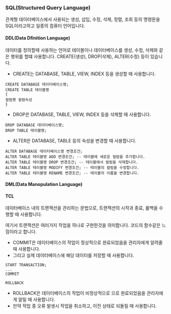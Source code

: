 ### SQL(Structured Query Language)

관계형 데이터베이스에서 사용되는 생성, 삽입, 수정, 삭제, 정렬, 조회 등의 명령문을 SQL이라고하고 일종의 컴퓨터 언어입니다.

#### DDL(Data Dfinition Language)

데이터를 정의할때 사용하는 언어로 테이블이나 데이터베이스를 생성, 수정, 삭제와 같은 행위를 할떄 사용합니다.
CREATE(생성), DROP(삭제), ALTER(수정) 등이 있습니다.

- CREATE는 DATABASE, TABLE, VIEW, INDEX 등을 생성할 때 사용합니다.

```
CREATE DATABASE 데이터베이스명;
CREATE TABLE 테이블명
{
컬럼명 컬럼속성
}
```

- DROP은 DATABASE, TABLE, VIEW, INDEX 등을 삭제할 때 사용합니다.

```​
DROP DATABASE 데이터베이스명;
DROP TABLE 테이블명;
```

- ALTER은 DATABASE, TABLE 등의 속성을 변경할 때 사용합니다.

```
ALTER DATABASE 데이터베이스명 변경조건;
ALTER TABLE 테이블명 ADD 변경조건; -- 테이블에 새로운 컬럼을 추가합니다.
ALTER TABLE 테이블명 DROP 변경조건; -- 테이블에서 컬럼을 삭제합니다.
ALTER TABLE 테이블명 MODIFY 변경조건; -- 테이블의 컬럼을 수정합니다.
ALTER TABLE 테이블명 RENAME 변경조건; -- 테이블의 이름을 변경합니다.
```

#### DML(Data Manopulation Language)

#### TCL

데이터베이스 내의 트랜잭션을 관리하는 문법으로, 트랜잭션의 시작과 종료, 롤백을 수행할 때 사용합니다.

여기서 트랜잭션은 여러가지 작업을 하나로 구현한것을 의미합니다. 코드의 함수같은 느낌이라고 합니다.

- COMMIT은 데이터베이스의 작업이 정상적으로 완료되었음을 관리자에게 알려줄때 사용합니다.
- 그리고 실제 데이터베이스에 해당 데이터를 저장할 때 사용합니다.

```
START TRANSACTION;
...
COMMIT

ROLLBACK
```

- ROLLBACK은 데이터베이스의 작업이 비정상적으로 으로 완료되었음을 관리자에게 알릴 때 사용합니다.
- 만약 작업 중 오류 발생시 작업을 취소하고, 이전 상태로 되돌릴 때 사용합니다.
